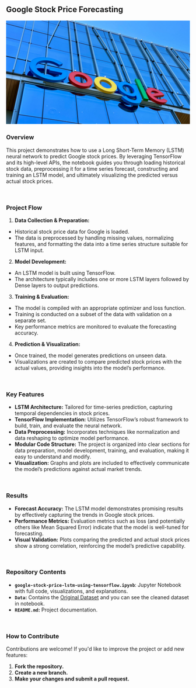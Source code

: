 ## Google Stock Price Forecasting
[![](Image.jpg)](https://unsplash.com/photos/the-google-logo-is-displayed-on-the-side-of-a-building-r-oebX7qWxM)

### Overview
This project demonstrates how to use a Long Short-Term Memory (LSTM) neural network to predict Google stock prices. By leveraging TensorFlow and its high-level APIs, the notebook guides you through loading historical stock data, preprocessing it for a time series forecast, constructing and training an LSTM model, and ultimately visualizing the predicted versus actual stock prices.

<br>

### Project Flow
1. **Data Collection & Preparation:**
  - Historical stock price data for Google is loaded.
  - The data is preprocessed by handling missing values, normalizing features, and formatting the data into a time series structure suitable for LSTM input.

2. **Model Development:**
  - An LSTM model is built using TensorFlow.
  - The architecture typically includes one or more LSTM layers followed by Dense layers to output predictions.

3. **Training & Evaluation:**
  - The model is compiled with an appropriate optimizer and loss function.
  - Training is conducted on a subset of the data with validation on a separate set.
  - Key performance metrics are monitored to evaluate the forecasting accuracy.

4. **Prediction & Visualization:**
  - Once trained, the model generates predictions on unseen data.
  - Visualizations are created to compare predicted stock prices with the actual values, providing insights into the model’s performance.

<br>

### Key Features
- **LSTM Architecture:** Tailored for time-series prediction, capturing temporal dependencies in stock prices.
- **TensorFlow Implementation:** Utilizes TensorFlow’s robust framework to build, train, and evaluate the neural network.
- **Data Preprocessing:** Incorporates techniques like normalization and data reshaping to optimize model performance.
- **Modular Code Structure:** The project is organized into clear sections for data preparation, model development, training, and evaluation, making it easy to understand and modify.
- **Visualization:** Graphs and plots are included to effectively communicate the model’s predictions against actual market trends.

<br>

### Results
- **Forecast Accuracy:** The LSTM model demonstrates promising results by effectively capturing the trends in Google stock prices.
- **Performance Metrics:** Evaluation metrics such as loss (and potentially others like Mean Squared Error) indicate that the model is well-tuned for forecasting.
- **Visual Validation:** Plots comparing the predicted and actual stock prices show a strong correlation, reinforcing the model’s predictive capability.

<br>

### Repository Contents
- **`google-stock-price-lstm-using-tensorflow.ipynb`**: Jupyter Notebook with full code, visualizations, and explanations.
- **`Data`:** Contains the [Original Dataset](https://www.kaggle.com/datasets/soroushesnaashari/google-stock-price-2018-2025) and you can see the cleaned dataset in notebook.
- **`README.md`:** Project documentation.

<br>

### How to Contribute
Contributions are welcome! If you'd like to improve the project or add new features:

1. **Fork the repository.**
2. **Create a new branch.**
3. **Make your changes and submit a pull request.**
